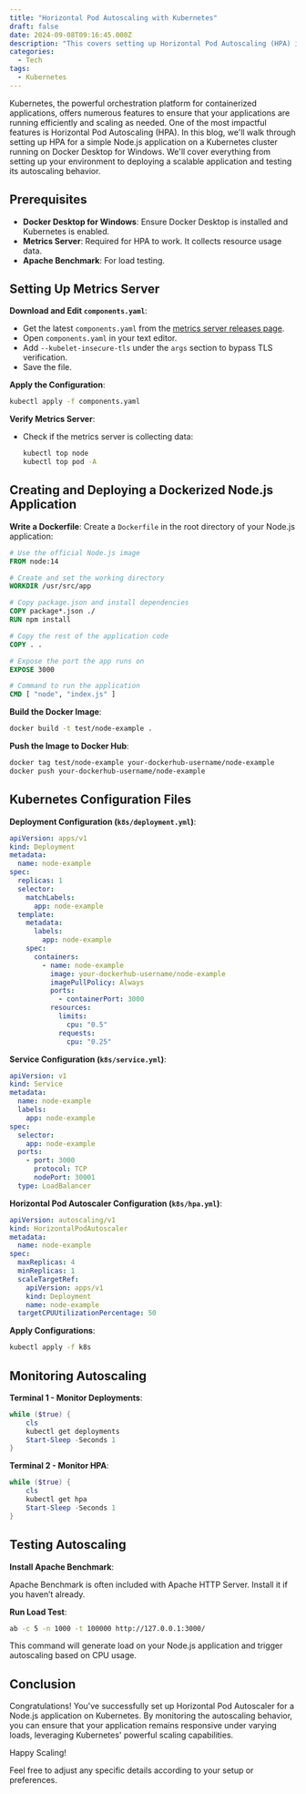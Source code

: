 ```yaml
---
title: "Horizontal Pod Autoscaling with Kubernetes"
draft: false
date: 2024-09-08T09:16:45.000Z
description: "This covers setting up Horizontal Pod Autoscaling (HPA) in Kubernetes, including configuring the Metrics Server, dockerizing a Node.js app, and deploying it with HPA. Learn to create Kubernetes configurations and monitor autoscaling with Apache Benchmark to ensure efficient scaling of your application."
categories:
  - Tech
tags:
  - Kubernetes
---
```


Kubernetes, the powerful orchestration platform for containerized applications, offers numerous features to ensure that your applications are running efficiently and scaling as needed. One of the most impactful features is Horizontal Pod Autoscaling (HPA). In this blog, we'll walk through setting up HPA for a simple Node.js application on a Kubernetes cluster running on Docker Desktop for Windows. We'll cover everything from setting up your environment to deploying a scalable application and testing its autoscaling behavior.

## Prerequisites

- **Docker Desktop for Windows**: Ensure Docker Desktop is installed and Kubernetes is enabled.
- **Metrics Server**: Required for HPA to work. It collects resource usage data.
- **Apache Benchmark**: For load testing.

## Setting Up Metrics Server

**Download and Edit `components.yaml`**:

   - Get the latest `components.yaml` from the [metrics server releases page](https://github.com/kubernetes-sigs/metrics-server/releases).
   - Open `components.yaml` in your text editor.
   - Add `--kubelet-insecure-tls` under the `args` section to bypass TLS verification.
   - Save the file.

**Apply the Configuration**:

   ```bash
   kubectl apply -f components.yaml
   ```

**Verify Metrics Server**:
   
- Check if the metrics server is collecting data:
   ```bash
   kubectl top node
   kubectl top pod -A
   ```

## Creating and Deploying a Dockerized Node.js Application

**Write a Dockerfile**:
   Create a `Dockerfile` in the root directory of your Node.js application:

   ```Dockerfile
   # Use the official Node.js image
   FROM node:14

   # Create and set the working directory
   WORKDIR /usr/src/app

   # Copy package.json and install dependencies
   COPY package*.json ./
   RUN npm install

   # Copy the rest of the application code
   COPY . .

   # Expose the port the app runs on
   EXPOSE 3000

   # Command to run the application
   CMD [ "node", "index.js" ]
   ```

**Build the Docker Image**:

   ```bash
   docker build -t test/node-example .
   ```

**Push the Image to Docker Hub**:
   ```bash
   docker tag test/node-example your-dockerhub-username/node-example
   docker push your-dockerhub-username/node-example
   ```

## Kubernetes Configuration Files

**Deployment Configuration (`k8s/deployment.yml`)**:

   ```yaml
   apiVersion: apps/v1
   kind: Deployment
   metadata:
     name: node-example
   spec:
     replicas: 1
     selector:
       matchLabels:
         app: node-example
     template:
       metadata:
         labels:
           app: node-example
       spec:
         containers:
           - name: node-example
             image: your-dockerhub-username/node-example
             imagePullPolicy: Always
             ports:
               - containerPort: 3000
             resources:
               limits:
                 cpu: "0.5"
               requests:
                 cpu: "0.25"
   ```

**Service Configuration (`k8s/service.yml`)**:

   ```yaml
   apiVersion: v1
   kind: Service
   metadata:
     name: node-example
     labels:
       app: node-example
   spec:
     selector:
       app: node-example
     ports:
       - port: 3000
         protocol: TCP
         nodePort: 30001
     type: LoadBalancer
   ```

**Horizontal Pod Autoscaler Configuration (`k8s/hpa.yml`)**:

   ```yaml
   apiVersion: autoscaling/v1
   kind: HorizontalPodAutoscaler
   metadata:
     name: node-example
   spec:
     maxReplicas: 4
     minReplicas: 1
     scaleTargetRef:
       apiVersion: apps/v1
       kind: Deployment
       name: node-example
     targetCPUUtilizationPercentage: 50
   ```

**Apply Configurations**:
   ```bash
   kubectl apply -f k8s
   ```

## Monitoring Autoscaling

**Terminal 1 - Monitor Deployments**:

   ```powershell
   while ($true) {
       cls
       kubectl get deployments
       Start-Sleep -Seconds 1
   }
   ```

**Terminal 2 - Monitor HPA**:
   ```powershell
   while ($true) {
       cls
       kubectl get hpa
       Start-Sleep -Seconds 1
   }
   ```

## Testing Autoscaling

**Install Apache Benchmark**:

Apache Benchmark is often included with Apache HTTP Server. Install it if you haven’t already.

**Run Load Test**:

   ```bash
   ab -c 5 -n 1000 -t 100000 http://127.0.0.1:3000/
   ```

   This command will generate load on your Node.js application and trigger autoscaling based on CPU usage.

## Conclusion

Congratulations! You've successfully set up Horizontal Pod Autoscaler for a Node.js application on Kubernetes. By monitoring the autoscaling behavior, you can ensure that your application remains responsive under varying loads, leveraging Kubernetes' powerful scaling capabilities.

Happy Scaling!

Feel free to adjust any specific details according to your setup or preferences.
